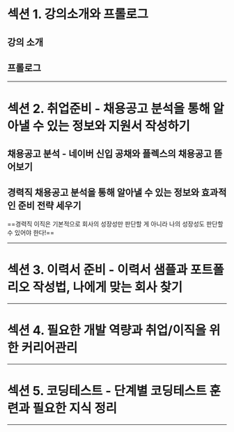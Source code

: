 # 섹션 1. 강의소개와 프롤로그
## 강의 소개
## 프롤로그

****
# 섹션 2. 취업준비 - 채용공고 분석을 통해 알아낼 수 있는 정보와 지원서 작성하기
## 채용공고 분석 - 네이버 신입 공채와 플렉스의 채용공고 뜯어보기
## 경력직 채용공고 분석을 통해 알아낼 수 있는 정보와 효과적인 준비 전략 세우기
==경력직 이직은 기본적으로 회사의 성장성만 판단할 게 아니라 나의 성장성도 판단할 수 있어야 한다!==
****
# 섹션 3. 이력서 준비 - 이력서 샘플과 포트폴리오 작성법, 나에게 맞는 회사 찾기

****
# 섹션 4. 필요한 개발 역량과 취업/이직을 위한 커리어관리

****
# 섹션 5. 코딩테스트 - 단계별 코딩테스트 훈련과 필요한 지식 정리

****